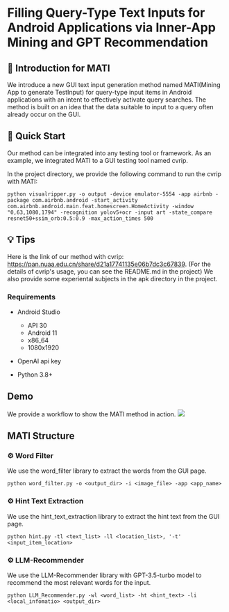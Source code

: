 # Filling Query-Type Text Inputs for Android Applications via Inner-App Mining and GPT Recommendation
## 🔆 Introduction for MATI

We introduce a new GUI text input generation method named MATI(Mining App to generate TestInput) for query-type input items in Android applications with an intent to effectively activate query searches. The method is built on an idea that the data suitable to input to a query often already occur on the GUI.

## 🚀 Quick Start

Our method can be integrated into any testing tool or framework. As an example, we integrated MATI to a GUI testing tool named cvrip. 

In the project directory, we provide the following command to run the cvrip with MATI:
```shell
python visualripper.py -o output -device emulator-5554 -app airbnb -package com.airbnb.android -start_activity com.airbnb.android.main.feat.homescreen.HomeActivity -window "0,63,1080,1794" -recognition yolov5+ocr -input art -state_compare resnet50+ssim_orb:0.5:0.9 -max_action_times 500
```

## 💡 Tips<a name="tips"></a>

Here is the link of our method with cvrip: https://pan.nuaa.edu.cn/share/d21a17741135e06b7dc3c67839. (For the details of cvrip's usage, you can see the README.md in the project)
We also provide some experiental subjects in the apk directory in the project.

### Requirements
- Android Studio
    - API 30
    - Android 11
    - x86_64
    - 1080x1920

- OpenAI api key

- Python 3.8+

## Demo
We provide a workflow to show the MATI method in action.
![](./assets/workflow.png)

## MATI Structure

### ⚙️ Word Filter

We use the word_filter library to extract the words from the GUI page.

```python word_filter.py -o <output_dir> -i <image_file> -app <app_name>```

### ⚙️ Hint Text Extraction
We use the hint_text_extraction library to extract the hint text from the GUI page.

```python hint.py -tl <text_list> -ll <location_list>, '-t' <input_item_location>```

### ⚙️ LLM-Recommender

We use the LLM-Recommender library with GPT-3.5-turbo model to recommend the most relevant words for the input.

```python LLM_Recommender.py -wl <word_list> -ht <hint_text> -li <local_infomatio> <output_dir>```
